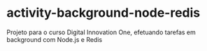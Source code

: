 # activity-background-node-redis
Projeto para o curso Digital Innovation One, efetuando tarefas em background com Node.js e Redis
